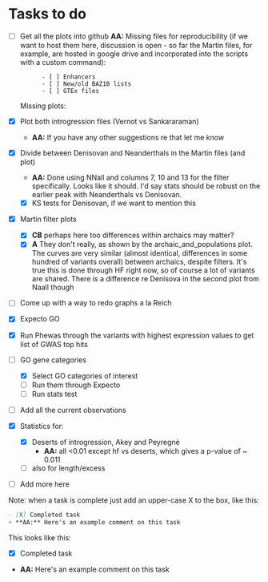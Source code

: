 # Tasks to do
- [ ] Get all the plots into github 
	**AA:** Missing files for reproducibility (if we want to host them here, discussion is open - so far the Martin files, for example, are hosted in google drive and incorporated into the scripts with a custom command):

			- [ ] Enhancers
			- [ ] New/old BAZ1B lists
			- [ ] GTEx files

	Missing plots:
	
- [X] Plot both introgression files (Vernot vs Sankararaman)
	+ **AA:** If you have any other suggestions re that let me know
- [X] Divide between Denisovan and Neanderthals in the Martin files (and plot)
	+ **AA:** Done using NNall and columns 7, 10 and 13 for the filter specifically. Looks like it should. I'd say stats should be robust on the earlier peak with Neanderthals vs Denisovan.
	- [X] KS tests for Denisovan, if we want to mention this
- [X] Martin filter plots
	+ [X] **CB** perhaps here too differences within archaics may matter?
	+ [X] **A** They don't really, as shown by the archaic_and_populations plot. The curves are very similar (almost identical, differences in some hundred of variants overall) between archaics, despite filters. It's true this is done through HF right now, so of course a lot of variants are shared. There is a difference re Denisova in the second plot from Naall though 
- [ ] Come up with a way to redo graphs a la Reich
- [X] Expecto GO
- [X] Run Phewas through the variants with highest expression values to get list of GWAS top hits 
- [ ] GO gene categories
	- [X] Select GO categories of interest
	- [ ] Run them through Expecto
	- [ ] Run stats test 
- [ ] Add all the current observations 
- [X] Statistics for:
	- [X] Deserts of introgression, Akey and Peyregné 
		+ **AA:** all <0.01 except hf vs deserts, which gives a p-value of ~ 0.011
	- [ ] also for length/excess
- [ ] Add more here

Note: when a task is complete just add an upper-case X to the box, like this:

```md
- [X] Completed task 
+ **AA:** Here's an example comment on this task 
```

This looks like this:
- [X] Completed task 
+ **AA:** Here's an example comment on this task 
